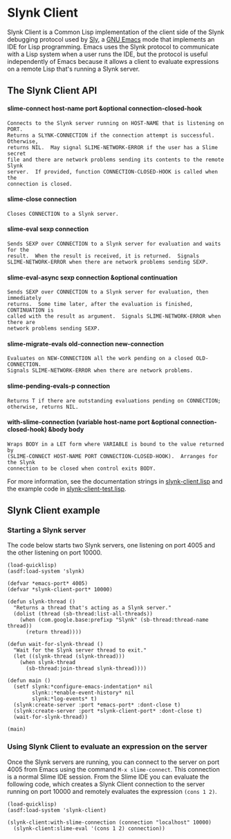 
# Slynk Client

Slynk Client is a Common Lisp implementation of the client side of the Slynk
debugging protocol used by [Sly](https://joaotavora.github.io/sly/), a [GNU
Emacs](https://www.gnu.org/software/emacs) mode that implements an IDE for Lisp
programming.
Emacs uses the Slynk protocol to communicate with a Lisp system
when a user runs the IDE, but the protocol is useful independently of Emacs
because it allows a client to evaluate expressions on a remote Lisp that's
running a Slynk server.

## The Slynk Client API

#### slime-connect host-name port &optional connection-closed-hook

```
Connects to the Slynk server running on HOST-NAME that is listening on PORT.
Returns a SLYNK-CONNECTION if the connection attempt is successful.  Otherwise,
returns NIL.  May signal SLIME-NETWORK-ERROR if the user has a Slime secret
file and there are network problems sending its contents to the remote Slynk
server.  If provided, function CONNECTION-CLOSED-HOOK is called when the
connection is closed.
```

#### slime-close connection

```
Closes CONNECTION to a Slynk server.
```

#### slime-eval sexp connection

```
Sends SEXP over CONNECTION to a Slynk server for evaluation and waits for the
result.  When the result is received, it is returned.  Signals
SLIME-NETWORK-ERROR when there are network problems sending SEXP.
```

#### slime-eval-async sexp connection &optional continuation

```
Sends SEXP over CONNECTION to a Slynk server for evaluation, then immediately
returns.  Some time later, after the evaluation is finished, CONTINUATION is
called with the result as argument.  Signals SLIME-NETWORK-ERROR when there are
network problems sending SEXP.
```

#### slime-migrate-evals old-connection new-connection

```
Evaluates on NEW-CONNECTION all the work pending on a closed OLD-CONNECTION.
Signals SLIME-NETWORK-ERROR when there are network problems.
```

#### slime-pending-evals-p connection

```
Returns T if there are outstanding evaluations pending on CONNECTION;
otherwise, returns NIL.
```

#### with-slime-connection (variable host-name port &optional connection-closed-hook) &body body

```
Wraps BODY in a LET form where VARIABLE is bound to the value returned by
(SLIME-CONNECT HOST-NAME PORT CONNECTION-CLOSED-HOOK).  Arranges for the Slynk
connection to be closed when control exits BODY.
```

For more information, see the documentation strings in
[slynk-client.lisp](https://gitlab.com/shookakko/slynk-client/-/blob/master/src/slynk-client.lisp)
and the example code in
[slynk-client-test.lisp](https://gitlab.com/shookakko/slynk-client/-/blob/master/tests/slynk-client-test.lisp).

## Slynk Client example

### Starting a Slynk server

The code below starts two Slynk servers, one listening on port 4005 and the
other listening on port 10000.

```
(load-quicklisp)
(asdf:load-system 'slynk)

(defvar *emacs-port* 4005)
(defvar *slynk-client-port* 10000)

(defun slynk-thread ()
  "Returns a thread that's acting as a Slynk server."
  (dolist (thread (sb-thread:list-all-threads))
    (when (com.google.base:prefixp "Slynk" (sb-thread:thread-name thread))
      (return thread))))

(defun wait-for-slynk-thread ()
  "Wait for the Slynk server thread to exit."
  (let ((slynk-thread (slynk-thread)))
    (when slynk-thread
      (sb-thread:join-thread slynk-thread))))

(defun main ()
  (setf slynk:*configure-emacs-indentation* nil
        slynk::*enable-event-history* nil
        slynk:*log-events* t)
  (slynk:create-server :port *emacs-port* :dont-close t)
  (slynk:create-server :port *slynk-client-port* :dont-close t)
  (wait-for-slynk-thread))

(main)
```

### Using Slynk Client to evaluate an expression on the server

Once the Slynk servers are running, you can connect to the server on port 4005
from Emacs using the command ```M-x slime-connect```.  This connection is a
normal Slime IDE session.  From the Slime IDE you can evaluate the following
code, which creates a Slynk Client connection to the server running on port
10000 and remotely evaluates the expression ```(cons 1 2)```.

```
(load-quicklisp)
(asdf:load-system 'slynk-client)

(slynk-client:with-slime-connection (connection "localhost" 10000)
  (slynk-client:slime-eval '(cons 1 2) connection))
```
